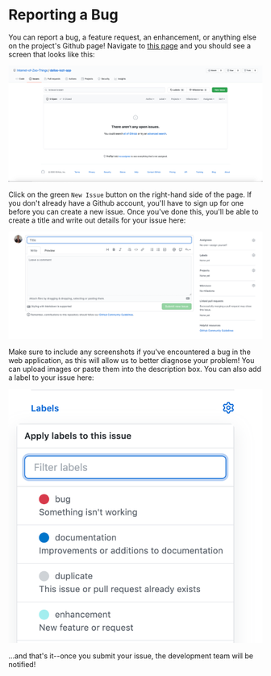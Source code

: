 # Reporting a Bug

You can report a bug, a feature request, an enhancement, or anything else on the project's Github page! Navigate to [this page](https://github.com/Internet-of-Zoo-Things/dallas-iozt-app/issues) and you should see a screen that looks like this:

![issues screen](images/bug1.png)

Click on the green `New Issue` button on the right-hand side of the page. If you don't already have a Github account, you'll have to sign up for one before you can create a new issue. Once you've done this, you'll be able to create a title and write out details for your issue here:

![creating the issue](images/bug2.png)

Make sure to include any screenshots if you've encountered a bug in the web application, as this will allow us to better diagnose your problem! You can upload images or paste them into the description box. You can also add a label to your issue here:

![issue label](images/bug3.png)

...and that's it--once you submit your issue, the development team will be notified!
